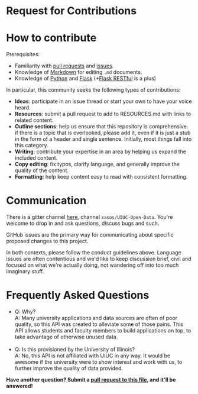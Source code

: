 # Request for Contributions

# How to contribute

Prerequisites:

- Familiarity with [pull requests](https://help.github.com/articles/using-pull-requests) and [issues](https://guides.github.com/features/issues/).
- Knowledge of [Markdown](https://help.github.com/articles/markdown-basics/) for editing `.md` documents.
- Knowledge of [Python](https://www.python.org/) and [Flask](http://flask.pocoo.org/) (+[Flask RESTful](flask-restful-cn.readthedocs.org/en/latest/) is a plus)

In particular, this community seeks the following types of contributions:

- **Ideas**: participate in an issue thread or start your own to have your voice
heard.
- **Resources**: submit a pull request to add to RESOURCES.md with links to related content.
- **Outline sections**: help us ensure that this repository is comprehensive. if
there is a topic that is overlooked, please add it, even if it is just a stub
in the form of a header and single sentence. Initially, most things fall into
this category.
- **Writing**: contribute your expertise in an area by helping us expand the included
content.
- **Copy editing**: fix typos, clarify language, and generally improve the quality
of the content.
- **Formatting**: help keep content easy to read with consistent formatting.

# Communication

There is a gitter channel [here](https://gitter.im/xasos/UIUC-Open-Data), channel `xasos/UIUC-Open-Data`. You're
welcome to drop in and ask questions, discuss bugs and such.

GitHub issues are the primary way for communicating about specific proposed
changes to this project.

In both contexts, please follow the conduct guidelines above. Language issues
are often contentious and we'd like to keep discussion brief, civil and focused
on what we're actually doing, not wandering off into too much imaginary stuff.

# Frequently Asked Questions

 - Q: Why?<br>
   A: Many university applications and data sources are often of poor quality, so this API was created to alleviate some of those pains. This API allows students and faculty members to build applications on top, to take advantage of otherwise unused data.<br><br>
 - Q: Is this provisioned by the University of Illinois?<br>
   A: No, this API is not affiliated with UIUC in any way. It would be awesome if the university were to show interest and work with us, to further improve the quality of data provided.

**Have another question? Submit a [pull request to this file](https://github.com/xasos/UIUC-Open-Data/compare?expand=1), and it'll be answered!**
